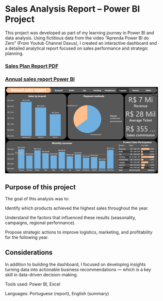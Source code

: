 # Sales Analysis Report – Power BI Project

This project was developed as part of my learning journey in Power BI and data analysis.
Using fictitious data from the video “Aprenda Power BI do Zero” (From Youtub Channel Daxus), I created an interactive dashboard and a detailed analytical report focused on sales performance and strategic planning.

### [Sales Plan Report PDF](https://github.com/ERaines/powerbi-sales-cycles/blob/main/Sales%20Plan%20Report.pdf)

### [Annual sales report Power BI](https://app.powerbi.com/view?r=eyJrIjoiZTk1Y2M2MDAtMmU3ZC00NGM0LWJhMTEtMzdjOGQ2MTg3ZGUyIiwidCI6ImFhNDk1ZjJjLWQzN2UtNGI1OC1hYjk1LWJmMDg3NGEzYWRiMiJ9)

[![Annual sales report Power BI](https://github.com/ERaines/powerbi-sales-cycles/blob/main/imgDashBoard.png)](https://app.powerbi.com/view?r=eyJrIjoiZTk1Y2M2MDAtMmU3ZC00NGM0LWJhMTEtMzdjOGQ2MTg3ZGUyIiwidCI6ImFhNDk1ZjJjLWQzN2UtNGI1OC1hYjk1LWJmMDg3NGEzYWRiMiJ9)


## Purpose of this project

The goal of this analysis was to:

Identify which products achieved the highest sales throughout the year.

Understand the factors that influenced these results (seasonality, campaigns, regional performance).

Propose strategic actions to improve logistics, marketing, and profitability for the following year.

## Considerations

In addition to building the dashboard, I focused on developing insights  turning data into actionable business recommendations — which is a key skill in data-driven decision-making.

Tools used: Power BI, Excel

Languages: Portuguese (report), English (summary)






